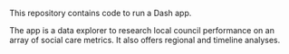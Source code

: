 This repository contains code to run a Dash app. 

The app is a data explorer to research local council performance on an array of social care metrics. It also offers regional and timeline analyses. 

